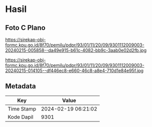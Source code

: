 # Hasil

## Foto C Plano

https://sirekap-obj-formc.kpu.go.id/8f70/pemilu/pdpr/93/01/11/20/09/9301112009003-20240215-005858--da49e915-b61c-4082-bb9c-3aab0e02d2fb.jpg

https://sirekap-obj-formc.kpu.go.id/8f70/pemilu/pdpr/93/01/11/20/09/9301112009003-20240215-014105--df446ec8-e660-46c8-a8e4-710d1e84e95f.jpg


## Metadata

| Key        | Value               |
| ---------- | ------------------- |
| Time Stamp | 2024-02-19 06:21:02 |
| Kode Dapil | 9301                |




